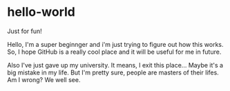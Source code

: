 # hello-world
Just for fun!

Hello, I'm a super beginnger and i'm just trying to figure out how this works. 
So, I hope GitHub is a really cool place and it will be useful for me in future. 

Also I've just gave up my university. It means, I exit this place... Maybe it's a big mistake in my life. 
But I'm pretty sure, people are masters of their lifes. Am I wrong? We well see.
